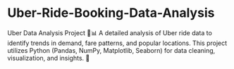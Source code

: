 # Uber-Ride-Booking-Data-Analysis
Uber Data Analysis Project 🚖📊 A detailed analysis of Uber ride data to identify trends in demand, fare patterns, and popular locations. This project utilizes Python (Pandas, NumPy, Matplotlib, Seaborn) for data cleaning, visualization, and insights. 🚀
